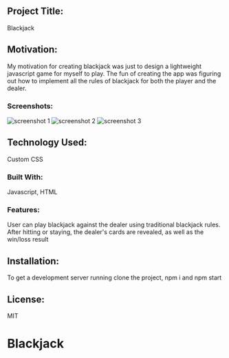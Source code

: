 ## Project Title:

Blackjack

## Motivation:

My motivation for creating blackjack was just to design a lightweight javascript game for myself to play. The fun of creating the app was figuring out how to implement all the rules of blackjack for both the player and the dealer.

### Screenshots:

<img alt="screenshot 1" src="https://user-images.githubusercontent.com/39580513/56785057-76250f00-67c1-11e9-9788-e83aa54c1a2c.png">
<img alt="screenshot 2" src="https://user-images.githubusercontent.com/39580513/56785032-61487b80-67c1-11e9-87cd-f49c2090cbf2.png">
<img alt="screenshot 3" src="https://user-images.githubusercontent.com/39580513/56784985-42e28000-67c1-11e9-8277-88259e7fff6a.png">

## Technology Used:

Custom CSS

### Built With:

Javascript, HTML

### Features:

User can play blackjack against the dealer using traditional blackjack rules. After hitting or staying, the dealer's cards are revealed, as well as the win/loss result

## Installation:

To get a development server running clone the project, npm i and npm start

## License:

MIT

# Blackjack
